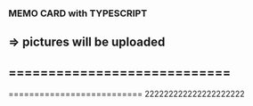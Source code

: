 ### MEMO CARD with TYPESCRIPT
=> pictures will be uploaded
----------------------------
============================
----------------------
==========================
222222222222222222222
